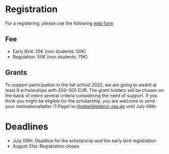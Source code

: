 # Registration

For a registering, please use the following [web form](https://lets-meet.org/reg/2db1281ebdd7e1ebc8)

## Fee

- Early Bird: 25€ (non students: 50€) <br>
- Regulation: 50€ (non students: 75€)<br>

## Grants

To support participation in the fall school 2022, we are going to award at least 6 scholarships with 200-300 EUR. The grant holders will be chosen on the basis of intern several criteria considering the need of support. If you think you might be eligible for the scholarship, you are welcome to send your motivationalletter (1 Page) to Hoebel@leibniz-zas.de until July 09th. 

# Deadlines

- July 09th: Deadline for the scholarship and the early bird registration <br>
- August 31st: Registration closes <br>


